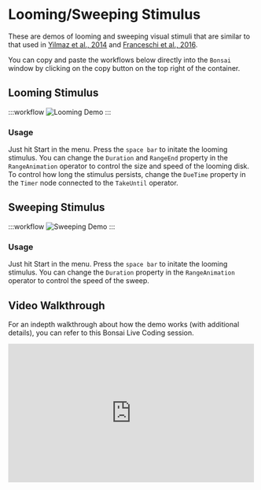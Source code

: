 # Looming/Sweeping Stimulus

These are demos of looming and sweeping visual stimuli that are similar to that used in [Yilmaz et al., 2014](https://doi.org/10.1016%2Fj.cub.2013.08.015) and [Franceschi et al., 2016](https://doi.org/10.1016/j.cub.2016.06.006).

You can copy and paste the workflows below directly into the `Bonsai` window by clicking on the copy button on the top right of the container.

## Looming Stimulus

:::workflow
![Looming Demo](../../workflows/demo-looming.bonsai)
:::

### Usage
Just hit Start in the menu. Press the `space bar` to initate the looming stimulus. You can change the `Duration` and `RangeEnd` property in the `RangeAnimation` operator to control the size and speed of the looming disk. To control how long the stimulus persists, change the `DueTime` property in the `Timer` node connected to the `TakeUntil` operator.


## Sweeping Stimulus

:::workflow
![Sweeping Demo](../../workflows/demo-sweeping.bonsai)
:::

### Usage
Just hit Start in the menu. Press the `space bar` to initate the looming stimulus. You can change the `Duration` property in the `RangeAnimation` operator to control the speed of the sweep. 

## Video Walkthrough
For an indepth walkthrough about how the demo works (with additional details), you can refer to this Bonsai Live Coding session.


<div style="max-width: 500px">
<iframe width=100% height="282" src="https://www.youtube.com/embed/RTacTdWuwqA" title="BonVision Live Coding Session 15 Dec 2020" frameborder="0" allow="accelerometer; autoplay; clipboard-write; encrypted-media; gyroscope; picture-in-picture; web-share" referrerpolicy="strict-origin-when-cross-origin" allowfullscreen></iframe>
</div>


